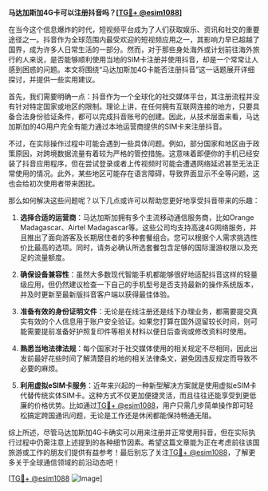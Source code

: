 **马达加斯加4G卡可以注册抖音吗？[[TG💪+ @esim1088](https://t.me/s/esim1088)]**

在当今这个信息爆炸的时代，短视频平台成为了人们获取娱乐、资讯和社交的重要途径之一。抖音作为全球范围内最受欢迎的短视频应用之一，其影响力早已超越了国界，成为许多人日常生活的一部分。然而，对于那些身处海外或计划前往海外旅行的人来说，是否能够顺利使用当地的SIM卡注册并使用抖音，却是一个常常让人感到困惑的问题。本文将围绕“马达加斯加4G卡能否注册抖音”这一话题展开详细探讨，并提供一些实用建议。

首先，我们需要明确一点：抖音作为一个全球化的社交媒体平台，其注册流程并没有针对特定国家或地区的限制。理论上讲，在任何拥有互联网连接的地方，只要具备合法身份验证条件，都可以完成抖音账号的创建。因此，从技术层面来看，马达加斯加的4G用户完全有能力通过本地运营商提供的SIM卡来注册抖音。

不过，在实际操作过程中可能会遇到一些具体问题。例如，部分国家和地区由于政策原因，对跨境数据流量有着较为严格的管控措施。这意味着即便你的手机已经安装了抖音应用程序，但在尝试登录或者上传视频时可能会遭遇网络延迟甚至无法正常使用的情况。此外，某些地区可能存在语言障碍，导致界面显示不全等问题，这也会给初次使用者带来困扰。

那么如何解决这些问题呢？以下几点或许可以帮助您更好地享受抖音带来的乐趣：

1. **选择合适的运营商**：马达加斯加拥有多个主流移动通信服务商，比如Orange Madagascar、Airtel Madagascar等。这些公司均支持高速4G网络服务，并且推出了面向游客及长期居住者的多种套餐组合。您可以根据个人需求挑选性价比最高的选项。同时，请务必确认所选套餐包含足够的国际漫游权限以及充足的流量额度。

2. **确保设备兼容性**：虽然大多数现代智能手机都能够很好地适配抖音这样的轻量级应用，但仍然建议检查一下自己的手机型号是否支持最新的操作系统版本，并及时更新至最新版抖音客户端以获得最佳体验。

3. **准备有效的身份证明文件**：无论是在线注册还是线下办理业务，都需要提交真实有效的个人信息用于账户安全验证。如果您打算在国外逗留较长时间，则可能需要提前准备好护照复印件等相关材料以便日后查询或修改资料时使用。

4. **熟悉当地法律法规**：每个国家对于社交媒体使用的相关规定不尽相同，因此出发前最好花些时间了解清楚目的地的相关法律条文，避免因违反规定而导致不必要的麻烦。

5. **利用虚拟eSIM卡服务**：近年来兴起的一种新型解决方案就是使用虚拟eSIM卡代替传统实体SIM卡。这种方式不仅更加便捷灵活，而且往往还能享受到更低廉的价格优势。比如通过[TG💪+ @esim1088](https://t.me/s/esim1088)，用户只需几步简单操作即可轻松搞定跨国通讯问题，无论是工作还是休闲都能保持畅通无阻。

综上所述，尽管马达加斯加4G卡确实可以用来注册并正常使用抖音，但在实际执行过程中仍需注意上述提到的各种细节因素。希望这篇文章能为正在考虑前往该国旅游或工作的朋友们提供有益参考！最后别忘了关注[TG💪+ @esim1088](https://t.me/s/esim1088)，了解更多关于全球通信领域的前沿动态吧！

[[TG💪+ @esim1088](https://t.me/s/esim1088) ![Image](https://i.postimg.cc/4NQfJmqS/Snipaste-2025-05-13-00-14-12.png)]